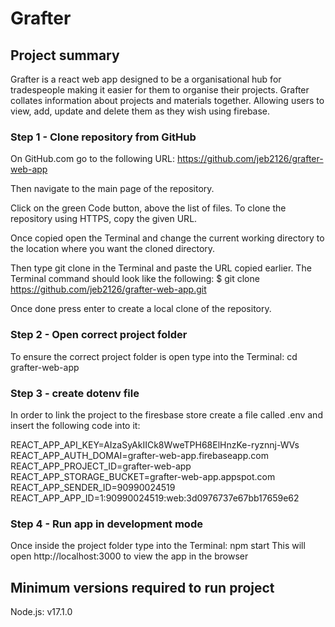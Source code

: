 # Grafter

## Project summary 

Grafter is a react web app designed to be a organisational hub for tradespeople making it easier for them to organise their projects. Grafter collates information about projects and materials together. Allowing users to view, add, update and delete them as they wish using firebase. 

### Step 1 - Clone repository from GitHub

On GitHub.com go to the following URL: https://github.com/jeb2126/grafter-web-app

Then navigate to the main page of the repository.

Click on the green Code button, above the list of files. To clone the repository using HTTPS, copy the given URL.

Once copied open the Terminal and change the current working directory to the location where you want the cloned directory.

Then type git clone in the Terminal and paste the URL copied earlier.
The Terminal command should look like the following: $ git clone https://github.com/jeb2126/grafter-web-app.git

Once done press enter to create a local clone of the repository.

### Step 2 - Open correct project folder

To ensure the correct project folder is open type into the Terminal: cd grafter-web-app

### Step 3 - create dotenv file

In order to link the project to the firesbase store create a file called .env and insert the following code into it:

REACT_APP_API_KEY=AIzaSyAkIICk8WweTPH68ElHnzKe-ryznnj-WVs
REACT_APP_AUTH_DOMAI=grafter-web-app.firebaseapp.com
REACT_APP_PROJECT_ID=grafter-web-app
REACT_APP_STORAGE_BUCKET=grafter-web-app.appspot.com
REACT_APP_SENDER_ID=90990024519
REACT_APP_APP_ID=1:90990024519:web:3d0976737e67bb17659e62

### Step 4 - Run app in development mode

Once inside the project folder type into the Terminal: npm start
This will open http://localhost:3000 to view the app in the browser

## Minimum versions required to run project

Node.js: v17.1.0

